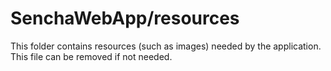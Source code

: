 # SenchaWebApp/resources

This folder contains resources (such as images) needed by the application. This file can
be removed if not needed.
